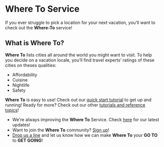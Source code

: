 # Where To Service

If you ever struggle to pick a location for your next vacation, you’ll want to check out the **Where-To** service!

## What is **Where To**?

**Where To** lists cities all around the world you might want to visit. To help you decide on a vacation locale, you’ll find travel experts’ ratings of these cities on theses qualities:

* Affordability
* Cuisine
* Nightlife
* Safety

**Where To** is easy to use! Check out our [quick start tutorial](tutorials/WhereTo-LetsGo.md) to get up and running! Ready for more? Check out our other [tutorials and reference topics](referencetopics.md)!

* We're always improving the **Where To** Service. Check [here](Updates.md) for our latest updates!
* Want to join the **Where To** community? [Sign up](mailto:where-to-forum@example.com?subject=Add%20Me%20to%20the%20Where%20To%20Forum!&body=To%20join%20the%20forum,%20send%20this%20email.%20We%20will%20reply%20to%20you%20with%20a%20user%20name,%20default%20password,%20and%20further%20instructions.)!
* [Drop us a line](mailto:where-to@example.com) and let us know how we can make **Where To** your **GO TO** to **GET GOING**!

